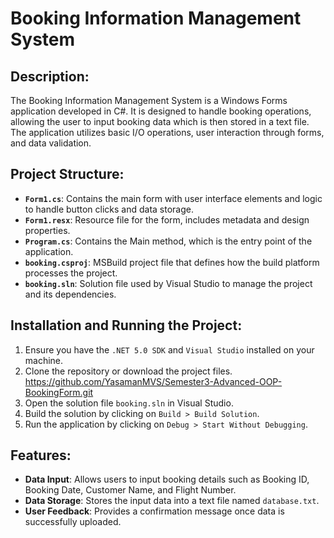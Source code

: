 # Booking Information Management System

## Description:
The Booking Information Management System is a Windows Forms application developed in C#. It is designed to handle booking operations, allowing the user to input booking data which is then stored in a text file. The application utilizes basic I/O operations, user interaction through forms, and data validation.

## Project Structure:
- **`Form1.cs`**: Contains the main form with user interface elements and logic to handle button clicks and data storage.
- **`Form1.resx`**: Resource file for the form, includes metadata and design properties.
- **`Program.cs`**: Contains the Main method, which is the entry point of the application.
- **`booking.csproj`**: MSBuild project file that defines how the build platform processes the project.
- **`booking.sln`**: Solution file used by Visual Studio to manage the project and its dependencies.

## Installation and Running the Project:
1. Ensure you have the `.NET 5.0 SDK` and `Visual Studio` installed on your machine.
2. Clone the repository or download the project files.  https://github.com/YasamanMVS/Semester3-Advanced-OOP-BookingForm.git
3. Open the solution file `booking.sln` in Visual Studio.
4. Build the solution by clicking on `Build > Build Solution`.
5. Run the application by clicking on `Debug > Start Without Debugging`.

## Features:
- **Data Input**: Allows users to input booking details such as Booking ID, Booking Date, Customer Name, and Flight Number.
- **Data Storage**: Stores the input data into a text file named `database.txt`.
- **User Feedback**: Provides a confirmation message once data is successfully uploaded. 

